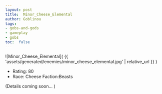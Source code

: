 ```yaml
---
layout: post
title:  Minor_Cheese_Elemental
author: Goblinou
tags:
- gobs-and-gods
- gameplay
- gobs
toc:  false
---
```


![Minor_Cheese_Elemental]( {{ 'assets/generated/enemies/minor_cheese_elemental.jpg' | relative_url }} )
- Rating: 80
- Race: Cheese  Faction:Beasts

(Details coming soon... )